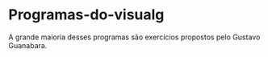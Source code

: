 # Programas-do-visualg
A grande maioria desses programas são exercícios propostos pelo Gustavo Guanabara.
